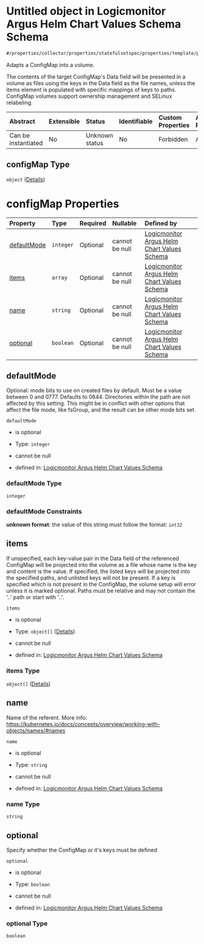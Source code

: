 # Untitled object in Logicmonitor Argus Helm Chart Values Schema Schema

```txt
#/properties/collector/properties/statefulsetspec/properties/template/properties/spec/properties/volumes/items/properties/configmap#/properties/collector/properties/statefulsetSpec/properties/template/properties/spec/properties/volumes/items/properties/configMap
```

Adapts a ConfigMap into a volume.

The contents of the target ConfigMap's Data field will be presented in a volume as files using the keys in the Data field as the file names, unless the items element is populated with specific mappings of keys to paths. ConfigMap volumes support ownership management and SELinux relabeling.

| Abstract            | Extensible | Status         | Identifiable | Custom Properties | Additional Properties | Access Restrictions | Defined In                                                        |
| :------------------ | :--------- | :------------- | :----------- | :---------------- | :-------------------- | :------------------ | :---------------------------------------------------------------- |
| Can be instantiated | No         | Unknown status | No           | Forbidden         | Allowed               | none                | [values.schema.json\*](values.schema.json "open original schema") |

## configMap Type

`object` ([Details](values-properties-the-collector-schema-properties-statefulsetspec-properties-template-properties-spec-properties-volumes-items-properties-configmap.md))

# configMap Properties

| Property                    | Type      | Required | Nullable       | Defined by                                                                                                                                                                                                                                                                                                                                                                                                                                                                                                                     |
| :-------------------------- | :-------- | :------- | :------------- | :----------------------------------------------------------------------------------------------------------------------------------------------------------------------------------------------------------------------------------------------------------------------------------------------------------------------------------------------------------------------------------------------------------------------------------------------------------------------------------------------------------------------------- |
| [defaultMode](#defaultmode) | `integer` | Optional | cannot be null | [Logicmonitor Argus Helm Chart Values Schema](values-properties-the-collector-schema-properties-statefulsetspec-properties-template-properties-spec-properties-volumes-items-properties-configmap-properties-defaultmode.md "#/properties/collector/properties/statefulsetspec/properties/template/properties/spec/properties/volumes/items/properties/defaultmode#/properties/collector/properties/statefulsetSpec/properties/template/properties/spec/properties/volumes/items/properties/configMap/properties/defaultMode") |
| [items](#items)             | `array`   | Optional | cannot be null | [Logicmonitor Argus Helm Chart Values Schema](values-properties-the-collector-schema-properties-statefulsetspec-properties-template-properties-spec-properties-volumes-items-properties-configmap-properties-items.md "#/properties/collector/properties/statefulsetspec/properties/template/properties/spec/properties/volumes/items/properties/items#/properties/collector/properties/statefulsetSpec/properties/template/properties/spec/properties/volumes/items/properties/configMap/properties/items")                   |
| [name](#name)               | `string`  | Optional | cannot be null | [Logicmonitor Argus Helm Chart Values Schema](values-properties-the-collector-schema-properties-statefulsetspec-properties-template-properties-spec-properties-volumes-items-properties-configmap-properties-name.md "#/properties/collector/properties/statefulsetspec/properties/template/properties/spec/properties/volumes/items/properties/name#/properties/collector/properties/statefulsetSpec/properties/template/properties/spec/properties/volumes/items/properties/configMap/properties/name")                      |
| [optional](#optional)       | `boolean` | Optional | cannot be null | [Logicmonitor Argus Helm Chart Values Schema](values-properties-the-collector-schema-properties-statefulsetspec-properties-template-properties-spec-properties-volumes-items-properties-configmap-properties-optional.md "#/properties/collector/properties/statefulsetspec/properties/template/properties/spec/properties/volumes/items/properties/optional#/properties/collector/properties/statefulsetSpec/properties/template/properties/spec/properties/volumes/items/properties/configMap/properties/optional")          |

## defaultMode

Optional: mode bits to use on created files by default. Must be a value between 0 and 0777. Defaults to 0644. Directories within the path are not affected by this setting. This might be in conflict with other options that affect the file mode, like fsGroup, and the result can be other mode bits set.

`defaultMode`

*   is optional

*   Type: `integer`

*   cannot be null

*   defined in: [Logicmonitor Argus Helm Chart Values Schema](values-properties-the-collector-schema-properties-statefulsetspec-properties-template-properties-spec-properties-volumes-items-properties-configmap-properties-defaultmode.md "#/properties/collector/properties/statefulsetspec/properties/template/properties/spec/properties/volumes/items/properties/defaultmode#/properties/collector/properties/statefulsetSpec/properties/template/properties/spec/properties/volumes/items/properties/configMap/properties/defaultMode")

### defaultMode Type

`integer`

### defaultMode Constraints

**unknown format**: the value of this string must follow the format: `int32`

## items

If unspecified, each key-value pair in the Data field of the referenced ConfigMap will be projected into the volume as a file whose name is the key and content is the value. If specified, the listed keys will be projected into the specified paths, and unlisted keys will not be present. If a key is specified which is not present in the ConfigMap, the volume setup will error unless it is marked optional. Paths must be relative and may not contain the '..' path or start with '..'.

`items`

*   is optional

*   Type: `object[]` ([Details](values-properties-the-collector-schema-properties-statefulsetspec-properties-template-properties-spec-properties-volumes-items-properties-configmap-properties-items-items.md))

*   cannot be null

*   defined in: [Logicmonitor Argus Helm Chart Values Schema](values-properties-the-collector-schema-properties-statefulsetspec-properties-template-properties-spec-properties-volumes-items-properties-configmap-properties-items.md "#/properties/collector/properties/statefulsetspec/properties/template/properties/spec/properties/volumes/items/properties/items#/properties/collector/properties/statefulsetSpec/properties/template/properties/spec/properties/volumes/items/properties/configMap/properties/items")

### items Type

`object[]` ([Details](values-properties-the-collector-schema-properties-statefulsetspec-properties-template-properties-spec-properties-volumes-items-properties-configmap-properties-items-items.md))

## name

Name of the referent. More info: <https://kubernetes.io/docs/concepts/overview/working-with-objects/names/#names>

`name`

*   is optional

*   Type: `string`

*   cannot be null

*   defined in: [Logicmonitor Argus Helm Chart Values Schema](values-properties-the-collector-schema-properties-statefulsetspec-properties-template-properties-spec-properties-volumes-items-properties-configmap-properties-name.md "#/properties/collector/properties/statefulsetspec/properties/template/properties/spec/properties/volumes/items/properties/name#/properties/collector/properties/statefulsetSpec/properties/template/properties/spec/properties/volumes/items/properties/configMap/properties/name")

### name Type

`string`

## optional

Specify whether the ConfigMap or it's keys must be defined

`optional`

*   is optional

*   Type: `boolean`

*   cannot be null

*   defined in: [Logicmonitor Argus Helm Chart Values Schema](values-properties-the-collector-schema-properties-statefulsetspec-properties-template-properties-spec-properties-volumes-items-properties-configmap-properties-optional.md "#/properties/collector/properties/statefulsetspec/properties/template/properties/spec/properties/volumes/items/properties/optional#/properties/collector/properties/statefulsetSpec/properties/template/properties/spec/properties/volumes/items/properties/configMap/properties/optional")

### optional Type

`boolean`
